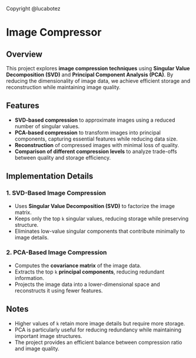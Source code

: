 Copyright @lucabotez

# Image Compressor

## Overview
This project explores **image compression techniques** using **Singular Value Decomposition (SVD)** and **Principal Component Analysis (PCA)**. By reducing the dimensionality of image data, we achieve efficient storage and reconstruction while maintaining image quality.

## Features
- **SVD-based compression** to approximate images using a reduced number of singular values.
- **PCA-based compression** to transform images into principal components, capturing essential features while reducing data size.
- **Reconstruction** of compressed images with minimal loss of quality.
- **Comparison of different compression levels** to analyze trade-offs between quality and storage efficiency.

## Implementation Details
### **1. SVD-Based Image Compression**
- Uses **Singular Value Decomposition (SVD)** to factorize the image matrix.
- Keeps only the top `k` singular values, reducing storage while preserving structure.
- Eliminates low-value singular components that contribute minimally to image details.

### **2. PCA-Based Image Compression**
- Computes the **covariance matrix** of the image data.
- Extracts the top `k` **principal components**, reducing redundant information.
- Projects the image data into a lower-dimensional space and reconstructs it using fewer features.

## Notes
- Higher values of `k` retain more image details but require more storage.
- PCA is particularly useful for reducing redundancy while maintaining important image structures.
- The project provides an efficient balance between compression ratio and image quality.

